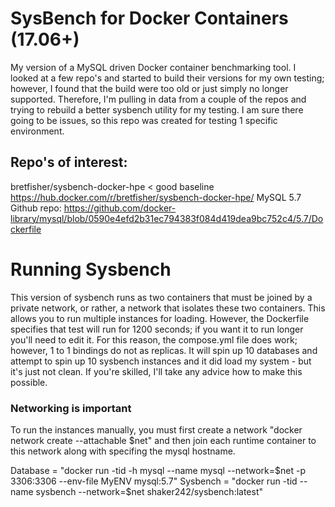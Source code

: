 # SysBench for Docker Containers (17.06+)
My version of a MySQL driven Docker container benchmarking tool. I looked at a few repo's and started to build their versions for my own testing; however, I found that the build were too old or just simply no longer supported. Therefore, I'm pulling in data from a couple of the repos and trying to rebuild a better sysbench utility for my testing. I am sure there going to be issues, so this repo was created for testing 1 specific environment.
## Repo's of interest:
bretfisher/sysbench-docker-hpe < good baseline
https://hub.docker.com/r/bretfisher/sysbench-docker-hpe/
MySQL 5.7 Github repo: https://github.com/docker-library/mysql/blob/0590e4efd2b31ec794383f084d419dea9bc752c4/5.7/Dockerfile

# Running Sysbench
This version of sysbench runs as two containers that must be joined by a private network, or rather, a network that isolates these two containers. This allows you to run multiple instances for loading. However, the Dockerfile specifies that test will run for 1200 seconds; if you want it to run longer you'll need to edit it.  For this reason, the compose.yml file does work; however, 1 to 1 bindings do not as replicas. It will spin up 10 databases and attempt to spin up 10 sysbench instances and it did load my system - but it's just not clean.  If you're skilled, I'll take any advice how to make this possible.

### Networking is important

To run the instances manually, you must first create a network "docker network create --attachable $net" and then join each runtime container to this network along with specifing the mysql hostname. 

Database =  "docker run -tid -h mysql --name mysql --network=$net -p 3306:3306 --env-file MyENV mysql:5.7" 
Sysbench =  "docker run -tid --name sysbench --network=$net shaker242/sysbench:latest"

